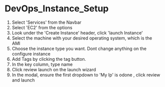 # DevOps_Instance_Setup
1. Select 'Services' from the Navbar
2. Select 'EC2' from the options
3. Look under the  'Create Instance' header, click 'launch Instance'
4. Select the machine with your desired operating system, which is the AMI 
5. Choose the instance type you want. Dont change anything on the configure instance
6. Add Tags by clicking the tag button.
7. In the key column, type name
8. Click review launch on the launch wizard
9. In the modal, ensure the first dropdown to 'My Ip' is odone , click review and launch
